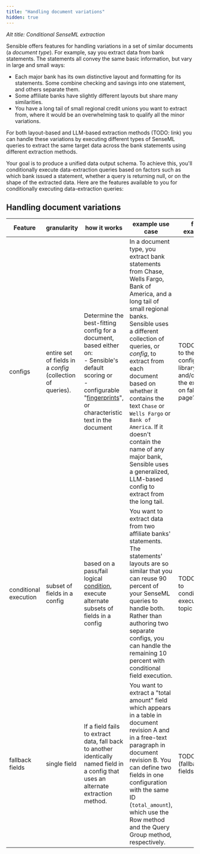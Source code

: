 ```yaml
---
title: "Handling document variations"
hidden: true
---
```


*Alt title: Conditional SenseML extraction*



Sensible offers features for handling variations in a set of similar documents (a *document type*). For example, say you extract data from bank statements. The statements all convey the same basic information, but vary in large and small ways:

-  Each major bank has its own distinctive layout and formatting for its statements.  Some combine checking and savings into one statement, and others separate them.
- Some affiliate banks have slightly different layouts but share many similarities.
- You have a long tail of small regional credit unions you want to extract from, where it would be an overwhelming task to qualify all the minor variations.

For both layout-based and LLM-based extraction methods (TODO: link) you can handle these variations by executing different types of SenseML queries to extract the same target data across the bank statements using different extraction methods. 

Your goal is to produce a unified data output schema. To achieve this, you'll conditionally execute  data-extraction queries based on factors such as which bank issued a statement, whether a query is returning null, or on the shape of the extracted data. Here are the features available to you for conditionally executing data-extraction queries: 

## Handling document variations

| Feature               | granularity                                                 | how it works                                                 | example use case                                             | full example                                                 |
| --------------------- | ----------------------------------------------------------- | ------------------------------------------------------------ | ------------------------------------------------------------ | ------------------------------------------------------------ |
| configs               | entire set of fields in a *config* (collection of queries). | Determine the best-fitting config for a document, based either on:<br/>- Sensible's default scoring or<br/>- configurable "[fingerprints](doc:fingerprint)", or characteristic text in the document | In a document type, you extract bank statements from Chase, Wells Fargo, Bank of America, and a long tail of small regional banks. Sensible uses a different collection of queries, or *config*,  to extract from each document based on whether it contains the text  `Chase` or `Wells Fargo` or `Bank of America`. If it doesn't contain the name of any major bank, Sensible uses a generalized, LLM-based config to extract from the long tail. | TODO: link to the config library and/or to the example on fallbacks page? |
| conditional execution | subset of fields  in a config                               | based on a pass/fail logical [condition](doc:conditional), execute alternate subsets of fields in a config | You want to extract data from two affiliate banks' statements. The statements' layouts are so similar that you can reuse 90 percent of your SenseML queries to handle both. Rather than authoring two separate configs, you can handle the remaining 10 percent  with conditional field execution. | TODO link to conditional-execution topic                     |
| fallback fields       | single field                                                | If a field fails to extract data, fall back to another identically named field in a config that uses an alternate extraction method. | You want to extract a "total amount" field which appears in a table in document revision A and in a free-text paragraph in document revision B. You can define two fields in one configuration with the same ID (`total_amount`), which use the Row method and the Query Group method, respectively. | TODO link (fallback fields topic)                            |

